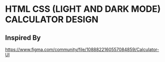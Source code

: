 # HTML CSS (LIGHT AND DARK MODE) CALCULATOR DESIGN

## Inspired By
https://www.figma.com/community/file/1088822160557084859/Calculator-UI
